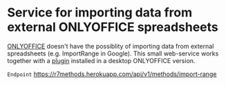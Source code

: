 # Service for importing data from external ONLYOFFICE spreadsheets

[ONLYOFFICE](https://www.onlyoffice.com/) doesn't have the possiblity of importing data from external spreadsheets (e.g. ImportRange in Google). This small web-service works together with a [plugin](https://github.com/dandm1986/R7importRange) installed in a desktop ONLYOFFICE version.

`Endpoint` https://r7methods.herokuapp.com/api/v1/methods/import-range
